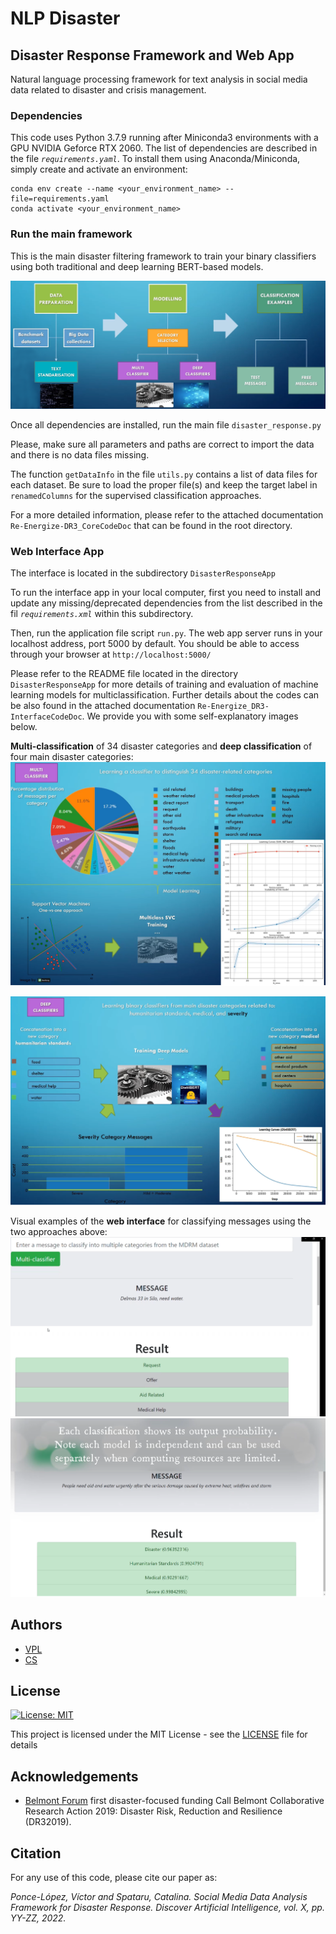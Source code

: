 # NLP Disaster 

## Disaster Response Framework and Web App

Natural language processing framework for text analysis in social media data related to disaster and crisis management.

### Dependencies

This code uses Python 3.7.9 running after Miniconda3 environments with a GPU NVIDIA Geforce RTX 2060. The list of dependencies are described in the file _```requirements.yaml```_. To install them using Anaconda/Miniconda, simply create and activate an environment:

```
conda env create --name <your_environment_name> --file=requirements.yaml
conda activate <your_environment_name>
```

### Run the main framework

This is the main disaster filtering framework to train your binary classifiers using both traditional and deep learning BERT-based models.

![alt text](img/diagram.png "Schematic Diagram - Disaster Filtering Framework")

Once all dependencies are installed, run the main file ```disaster_response.py```

Please, make sure all parameters and paths are correct to import the data and there is no data files missing.

The function ```getDataInfo``` in the file ```utils.py``` contains a list of data files for each dataset. Be sure to load the proper file(s) and keep the target label in ```renamedColumns``` for the supervised classification approaches.

For a more detailed information, please refer to the attached documentation `Re-Energize-DR3_CoreCodeDoc` that can be found in the root directory.

### Web Interface App

The interface is located in the subdirectory ```DisasterResponseApp```

To run the interface app in your local computer, first you need to install and update any missing/deprecated dependencies from the list described in the fil _```requirements.xml```_ within this subdirectory.

Then, run the application file script ```run.py```. The web app server runs in your localhost address, port 5000 by default. You should be able to access through your browser at ```http://localhost:5000/```

Please refer to the README file located in the directory `DisasterResponseApp` for more details of training and evaluation of machine learning models for multiclassification. Further details about the codes can be also found in the attached documentation `Re-Energize_DR3-InterfaceCodeDoc`. We provide you with some self-explanatory images below.

**Multi-classification** of 34 disaster categories and **deep classification** of four main disaster categories:
![alt text](img/multiclass.png "Multi-classification of 34 disaster categories using SVC model.")

![alt text](img/deep.png "Binary classifications using multiple deep learning DistilBERT models.")

Visual examples of the **web interface** for classifying messages using the two approaches above:
![alt text](img/exampleMulti.png "Example of multi-classification visualisation on test input messages.")
![alt text](img/exampleDeep.png "Example of deep classification visualisation on test input messages.")


<a name="authors"></a>
## Authors

* [VPL](https://github.com/vponcelo)
* [CS](https://github.com/catalina2021)

<a name="license"></a>
## License
[![License: MIT](https://img.shields.io/badge/License-MIT-yellow.svg)](https://opensource.org/licenses/MIT)

This project is licensed under the MIT License - see the [LICENSE](LICENSE) file for details

<a name="acknowledgement"></a>
## Acknowledgements

* [Belmont Forum](https://www.belmontforum.org/archives/projects/re-energize-governance-of-disaster-risk-reduction-and-resilience-for-sustainable-development) first disaster-focused funding Call Belmont Collaborative Research Action 2019: Disaster Risk, Reduction and Resilience (DR32019).

<a name="citation"></a>
## Citation

For any use of this code, please cite our paper as:

<cite>Ponce-López, Víctor and Spataru, Catalina. Social Media Data Analysis Framework for Disaster Response. Discover Artificial Intelligence, vol. X, pp. YY-ZZ, 2022. </cite>
